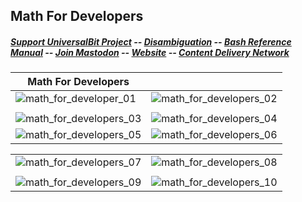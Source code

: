 ## Math For Developers
##### [Support UniversalBit Project](https://github.com/universalbit-dev/universalbit-dev/tree/main/support) -- [Disambiguation](https://en.wikipedia.org/wiki/Wikipedia:Disambiguation) -- [Bash Reference Manual](https://www.gnu.org/software/bash/manual/html_node/index.html) -- [Join Mastodon](https://mastodon.social/invite/wTHp2hSD) -- [Website](https://www.universalbit.it/) -- [Content Delivery Network](https://universalbitcdn.it/)


|         Math For Developers                   |                              |
| ----------------------------------- | ----------------------------------- |
| ![math_for_developer_01]() | ![math_for_developers_02]() |
|                             |                             |
| ![math_for_developers_03]() | ![math_for_developers_04]() |
| ![math_for_developers_05]() | ![math_for_developers_06]() |

|                            |                              |
| ----------------------------------- | ----------------------------------- |
| ![math_for_developers_07]() | ![math_for_developers_08]() |
|                             |                             |
| ![math_for_developers_09]() | ![math_for_developers_10]() |
